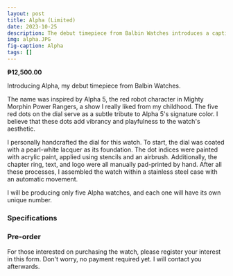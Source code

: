 ```yaml
---
layout: post
title: Alpha (Limited)
date: 2023-10-25
description: The debut timepiece from Balbin Watches introduces a captivating blend of creativity and distinctiveness with its playful and distinctive dial. This watch effortlessly sets itself apart, promising a truly unique and delightful timekeeping experience.
img: alpha.JPG
fig-caption: Alpha
tags: []
---
```

**₱12,500.00**

Introducing Alpha, my debut timepiece from Balbin Watches.

The name was inspired by Alpha 5, the red robot character in Mighty Morphin Power Rangers, a show I really liked from my childhood. The five red dots on the dial serve as a subtle tribute to Alpha 5's signature color. I believe that these dots add vibrancy and playfulness to the watch's aesthetic.

I personally handcrafted the dial for this watch. To start, the dial was coated with a pearl-white lacquer as its foundation. The dot indices were painted with acrylic paint, applied using stencils and an airbrush. Additionally, the chapter ring, text, and logo were all manually pad-printed by hand. After all these processes, I assembled the watch within a stainless steel case with an automatic movement.

I will be producing only five Alpha watches, and each one will have its own unique number.

### Specifications


### Pre-order
For those interested on purchasing the watch, please register your interest in this form. Don't worry, no payment required yet. I will contact you afterwards.
